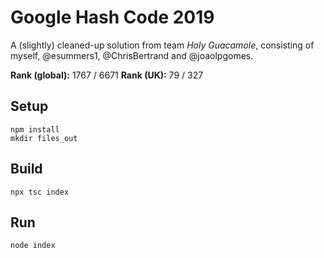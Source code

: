 # Google Hash Code 2019

A (slightly) cleaned-up solution from team *Holy Guacamole*, consisting of myself, @esummers1, @ChrisBertrand and @joaolpgomes.

**Rank (global):** 1767 / 6671
**Rank (UK):** 79 / 327

## Setup

    npm install
    mkdir files_out

## Build

    npx tsc index

## Run

    node index
